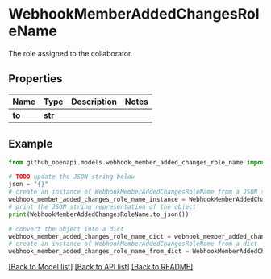 # WebhookMemberAddedChangesRoleName

The role assigned to the collaborator.

## Properties

Name | Type | Description | Notes
------------ | ------------- | ------------- | -------------
**to** | **str** |  | 

## Example

```python
from github_openapi.models.webhook_member_added_changes_role_name import WebhookMemberAddedChangesRoleName

# TODO update the JSON string below
json = "{}"
# create an instance of WebhookMemberAddedChangesRoleName from a JSON string
webhook_member_added_changes_role_name_instance = WebhookMemberAddedChangesRoleName.from_json(json)
# print the JSON string representation of the object
print(WebhookMemberAddedChangesRoleName.to_json())

# convert the object into a dict
webhook_member_added_changes_role_name_dict = webhook_member_added_changes_role_name_instance.to_dict()
# create an instance of WebhookMemberAddedChangesRoleName from a dict
webhook_member_added_changes_role_name_from_dict = WebhookMemberAddedChangesRoleName.from_dict(webhook_member_added_changes_role_name_dict)
```
[[Back to Model list]](../README.md#documentation-for-models) [[Back to API list]](../README.md#documentation-for-api-endpoints) [[Back to README]](../README.md)


